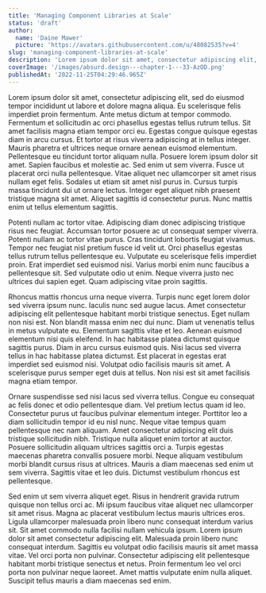 ```yaml
---
title: 'Managing Component Libraries at Scale'
status: 'draft'
author:
  name: 'Daine Mawer'
  picture: 'https://avatars.githubusercontent.com/u/48082535?v=4'
slug: 'managing-component-libraries-at-scale'
description: 'Lorem ipsum dolor sit amet, consectetur adipiscing elit, sed do eiusmod tempor incididunt ut labore et dolore magna aliqua. Eu scelerisque felis imperdiet proin fermentum.'
coverImage: '/images/absurd.design---chapter-1---33-AzOD.png'
publishedAt: '2022-11-25T04:29:46.965Z'
---
```


Lorem ipsum dolor sit amet, consectetur adipiscing elit, sed do eiusmod tempor incididunt ut labore et dolore magna aliqua. Eu scelerisque felis imperdiet proin fermentum. Ante metus dictum at tempor commodo. Fermentum et sollicitudin ac orci phasellus egestas tellus rutrum tellus. Sit amet facilisis magna etiam tempor orci eu. Egestas congue quisque egestas diam in arcu cursus. Et tortor at risus viverra adipiscing at in tellus integer. Mauris pharetra et ultrices neque ornare aenean euismod elementum. Pellentesque eu tincidunt tortor aliquam nulla. Posuere lorem ipsum dolor sit amet. Sapien faucibus et molestie ac. Sed enim ut sem viverra. Fusce ut placerat orci nulla pellentesque. Vitae aliquet nec ullamcorper sit amet risus nullam eget felis. Sodales ut etiam sit amet nisl purus in. Cursus turpis massa tincidunt dui ut ornare lectus. Integer eget aliquet nibh praesent tristique magna sit amet. Aliquet sagittis id consectetur purus. Nunc mattis enim ut tellus elementum sagittis.

Potenti nullam ac tortor vitae. Adipiscing diam donec adipiscing tristique risus nec feugiat. Accumsan tortor posuere ac ut consequat semper viverra. Potenti nullam ac tortor vitae purus. Cras tincidunt lobortis feugiat vivamus. Tempor nec feugiat nisl pretium fusce id velit ut. Orci phasellus egestas tellus rutrum tellus pellentesque eu. Vulputate eu scelerisque felis imperdiet proin. Erat imperdiet sed euismod nisi. Varius morbi enim nunc faucibus a pellentesque sit. Sed vulputate odio ut enim. Neque viverra justo nec ultrices dui sapien eget. Quam adipiscing vitae proin sagittis.

Rhoncus mattis rhoncus urna neque viverra. Turpis nunc eget lorem dolor sed viverra ipsum nunc. Iaculis nunc sed augue lacus. Amet consectetur adipiscing elit pellentesque habitant morbi tristique senectus. Eget nullam non nisi est. Non blandit massa enim nec dui nunc. Diam ut venenatis tellus in metus vulputate eu. Elementum sagittis vitae et leo. Aenean euismod elementum nisi quis eleifend. In hac habitasse platea dictumst quisque sagittis purus. Diam in arcu cursus euismod quis. Nisi lacus sed viverra tellus in hac habitasse platea dictumst. Est placerat in egestas erat imperdiet sed euismod nisi. Volutpat odio facilisis mauris sit amet. A scelerisque purus semper eget duis at tellus. Non nisi est sit amet facilisis magna etiam tempor.

Ornare suspendisse sed nisi lacus sed viverra tellus. Congue eu consequat ac felis donec et odio pellentesque diam. Vel pretium lectus quam id leo. Consectetur purus ut faucibus pulvinar elementum integer. Porttitor leo a diam sollicitudin tempor id eu nisl nunc. Neque vitae tempus quam pellentesque nec nam aliquam. Amet consectetur adipiscing elit duis tristique sollicitudin nibh. Tristique nulla aliquet enim tortor at auctor. Posuere sollicitudin aliquam ultrices sagittis orci a. Turpis egestas maecenas pharetra convallis posuere morbi. Neque aliquam vestibulum morbi blandit cursus risus at ultrices. Mauris a diam maecenas sed enim ut sem viverra. Sagittis vitae et leo duis. Dictumst vestibulum rhoncus est pellentesque.

Sed enim ut sem viverra aliquet eget. Risus in hendrerit gravida rutrum quisque non tellus orci ac. Mi ipsum faucibus vitae aliquet nec ullamcorper sit amet risus. Magna ac placerat vestibulum lectus mauris ultrices eros. Ligula ullamcorper malesuada proin libero nunc consequat interdum varius sit. Sit amet commodo nulla facilisi nullam vehicula ipsum. Lorem ipsum dolor sit amet consectetur adipiscing elit. Malesuada proin libero nunc consequat interdum. Sagittis eu volutpat odio facilisis mauris sit amet massa vitae. Vel orci porta non pulvinar. Consectetur adipiscing elit pellentesque habitant morbi tristique senectus et netus. Proin fermentum leo vel orci porta non pulvinar neque laoreet. Amet mattis vulputate enim nulla aliquet. Suscipit tellus mauris a diam maecenas sed enim.

